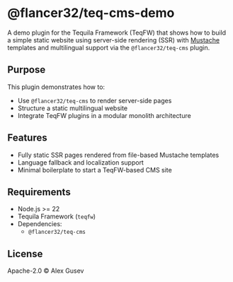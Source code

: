 # @flancer32/teq-cms-demo

A demo plugin for the Tequila Framework (TeqFW) that shows how to build a simple static website using server-side
rendering (SSR) with [Mustache](https://mustache.github.io/) templates and multilingual support via the
`@flancer32/teq-cms` plugin.

## Purpose

This plugin demonstrates how to:

- Use `@flancer32/teq-cms` to render server-side pages
- Structure a static multilingual website
- Integrate TeqFW plugins in a modular monolith architecture

## Features

- Fully static SSR pages rendered from file-based Mustache templates
- Language fallback and localization support
- Minimal boilerplate to start a TeqFW-based CMS site

## Requirements

- Node.js >= 22
- Tequila Framework (`teqfw`)
- Dependencies:
    - `@flancer32/teq-cms`

## License

Apache-2.0 © Alex Gusev
